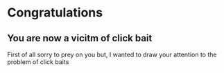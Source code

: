 <html>
<head>
  <meta property="og:title" content="Sidharth is in a relationship">
  <meta property="og:description" content="Your friend Sidharth has found love of his life and she has accepted the proposal. Her name is ...."/>
</head> 
<body>
  <h1>Congratulations</h1>
  <h2>You are now a vicitm of click bait</h2>
  <p>First of all sorry to prey on you but, I wanted to draw your attention to the problem of click baits</p>
</body>
</html>
